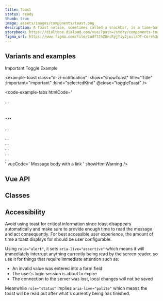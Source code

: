 ```yaml
---
title: Toast
status: ready
thumb: true
image: assets/images/components/toast.png
description: A toast notice, sometimes called a snackbar, is a time-based message that appears based on users' actions. It contains at-a-glance information about outcomes and can be paired with actions.
storybook: https://dialtone.dialpad.com/vue/?path=/story/components-toast--default
figma_url: https://www.figma.com/file/2adf7JhZOncRyjYiy2joil/DT-Core%3A-Components-7?node-id=8919%3A21834&viewport=-496%2C632%2C0.48&t=xHutRjwo1o5zMTgT-11
---
```


<code-well-header>
  <div class="d-d-flex d-jc-center">
    <example-toast show title="Title" class="d-ps-relative d-zi-base d-t0" />
  </div>
</code-well-header>

<!-- <component-combinator component-name="DtToast" /> -->

## Variants and examples

<code-well-header>
    <div class="d-d-flex d-w100p d-flow8 d-ai-flex-end">
        <div class="d-fl-grow1">
            <dt-select-menu label="Style" :options="toastOptions" @change="changeKind" />
        </div>
        <dt-checkbox value="important" @input="toggleImportant">Important</dt-checkbox>
        <dt-button @click="toggleToast">Toggle Example</dt-button>
    </div>
</code-well-header>

<example-toast
  class="d-zi-notification"
  :show="showToast"
  title="Title"
  :important="important"
  :kind="selectedKind"
  @close="toggleToast"
/>

<code-example-tabs
htmlCode='
<aside class="d-toast-wrapper">
  <div class="d-toast d-toast--base" role="status" aria-hidden="true">
    <div class="d-toast__dialog">
      <div class="d-notice__icon">...</div>
      <div class="d-notice__content">
        <h2 class="d-notice__title">...</h2>
        <p class="d-notice__message">...</p>
      </div>
      <div class="d-notice__actions">...</div>
    </div>
  </div>
</aside>

<aside class="d-toast-wrapper">
  <div class="d-toast d-toast--error" role="status" aria-hidden="true">...</div>
</aside>
<aside class="d-toast-wrapper">
  <div class="d-toast d-toast--info" role="status" aria-hidden="true">...</div>
</aside>
<aside class="d-toast-wrapper">
  <div class="d-toast d-toast--success" role="status" aria-hidden="true">...</div>
</aside>
<aside class="d-toast-wrapper">
  <div class="d-toast d-toast--warning" role="status" aria-hidden="true">...</div>
</aside>
'
vueCode='
<dt-toast
  title="Title"
  show="false"
  important="false"
  kind="Base"
  @close="closeEvent"
>
  Message body with
  <dt-link>
    a link
  </dt-link>
  <template #action>
    <dt-button
      size="sm"
      importance="outlined"
      kind="muted"
    >
      Action
    </dt-button>
  </template>
</dt-toast>
'
showHtmlWarning />

## Vue API

<component-vue-api component-name="toast" />

## Classes

<component-class-table component-name="toast" />

## Accessibility

Avoid using toast for critical information since toast disappears automatically and make sure
to provide enough time to read the message and act consequently. For best accessible user experience, the amount of
time a toast displays for should be user configurable.

Using `role="alert"`, it sets `aria-live="assertive"` which
means it will immediately interrupt anything currently being read by the screen reader, so use it for things
that require immediate attention such as:

- An invalid value was entered into a form field
- The user's login session is about to expire
- The connection to the server was lost, local changes will not be saved

Meanwhile `role="status"` implies `aria-live="polite"` which
means the toast will be read out after what's currently being has finished.

<component-accessible-table component-name="toast" />

<script setup>
import ExampleToast from '@exampleComponents/ExampleToast.vue';
import { ref } from 'vue';

const toastOptions = [
  { value: 'base', label: 'Base' },
  { value: 'error', label: 'Error' },
  { value: 'info', label: 'Info' },
  { value: 'success', label: 'Success' },
  { value: 'warning', label: 'Warning' },
];
const showToast = ref(false);
const important = ref(false);
const pinned = ref(false);
const selectedKind = ref('base');

function toggleToast () {
  showToast.value = !showToast.value;
}
function toggleImportant () {
  important.value = !important.value;
}
function togglePinned () {
  pinned.value = !pinned.value;
}
function changeKind (kind) {
  selectedKind.value = kind;
}
</script>
